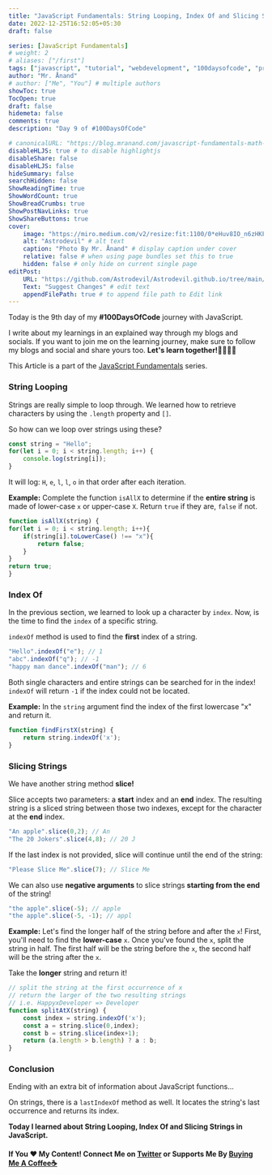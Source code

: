 ```yaml
---
title: "JavaScript Fundamentals: String Looping, Index Of and Slicing Strings"
date: 2022-12-25T16:52:05+05:30
draft: false

series: [JavaScript Fundamentals]
# weight: 2
# aliases: ["/first"]
tags: ["javascript", "tutorial", "webdevelopment", "100daysofcode", "programming", "coding"]
author: "Mr. Ånand"
# author: ["Me", "You"] # multiple authors
showToc: true
TocOpen: true
draft: false
hidemeta: false
comments: true
description: "Day 9 of #100DaysOfCode"

# canonicalURL: "https://blog.mranand.com/javascript-fundamentals-math-object"
disableHLJS: true # to disable highlightjs
disableShare: false
disableHLJS: false
hideSummary: false
searchHidden: false
ShowReadingTime: true
ShowWordCount: true
ShowBreadCrumbs: true
ShowPostNavLinks: true
ShowShareButtons: true
cover:
    image: "https://miro.medium.com/v2/resize:fit:1100/0*eHuv8IO_n6zHKFt4" # image path/url
    alt: "Astrodevil" # alt text
    caption: "Photo By Mr. Ånand" # display caption under cover
    relative: false # when using page bundles set this to true
    hidden: false # only hide on current single page
editPost:
    URL: "https://github.com/Astrodevil/Astrodevil.github.io/tree/main/content"
    Text: "Suggest Changes" # edit text
    appendFilePath: true # to append file path to Edit link
---
```


Today is the 9th day of my **#100DaysOfCode** journey with JavaScript.

I write about my learnings in an explained way through my blogs and socials. If you want to join me on the learning journey, make sure to follow my blogs and social and share yours too. **Let's learn together!🫱🏼‍🫲🏼**

This Article is a part of the [JavaScript Fundamentals](https://mranand.com/series/javascript-fundamentals/) series.

### String Looping

Strings are really simple to loop through. We learned how to retrieve characters by using the `.length` property and `[]`.

So how can we loop over strings using these?

```javascript
const string = "Hello";
for(let i = 0; i < string.length; i++) {
    console.log(string[i]);
}
```

It will log: `H`, `e`, `l`, `l`, `o` in that order after each iteration.

**Example:** Complete the function `isAllX` to determine if the **entire string** is made of lower-case `x` or upper-case `X`. Return `true` if they are, `false` if not.

```javascript
function isAllX(string) {
for(let i = 0; i < string.length; i++){
    if(string[i].toLowerCase() !== "x"){
        return false;
    }
}
return true;
}
```

### Index Of

In the previous section, we learned to look up a character by `index`. Now, is the time to find the `index` of a specific string.

`indexOf` method is used to find the **first** index of a string.

```javascript
"Hello".indexOf("e"); // 1
"abc".indexOf("q"); // -1 
"happy man dance".indexOf("man"); // 6
```

Both single characters and entire strings can be searched for in the index! `indexOf` will return `-1` if the index could not be located.

**Example:** In the `string` argument find the index of the first lowercase "x" and return it.

```javascript
function findFirstX(string) {
    return string.indexOf('x');
}
```

### Slicing Strings

We have another string method **slice!**

Slice accepts two parameters: a **start** index and an **end** index. The resulting string is a sliced string between those two indexes, except for the character at the **end** index.

```javascript
"An apple".slice(0,2); // An
"The 20 Jokers".slice(4,8); // 20 J
```

If the last index is not provided, slice will continue until the end of the string:

```javascript
"Please Slice Me".slice(7); // Slice Me
```

We can also use **negative arguments** to slice strings **starting from the end** of the string!

```javascript
"the apple".slice(-5); // apple
"the apple".slice(-5, -1); // appl
```

**Example:** Let's find the longer half of the string before and after the `x`! First, you'll need to find the **lower-case** `x`. Once you've found the `x`, split the string in half. The first half will be the string before the `x`, the second half will be the string after the `x`.

Take the **longer** string and return it!

```javascript
// split the string at the first occurrence of x
// return the larger of the two resulting strings
// i.e. HappyxDeveloper => Developer
function splitAtX(string) {
    const index = string.indexOf('x');
    const a = string.slice(0,index);
    const b = string.slice(index+1);
    return (a.length > b.length) ? a : b;
}
```

### Conclusion

Ending with an extra bit of information about JavaScript functions...

On strings, there is a `lastIndexOf` method as well. It locates the string's last occurrence and returns its index.

**Today I learned about String Looping, Index Of and Slicing Strings in JavaScript.**

#### If You ❤️ My Content! Connect Me on [Twitter](https://mobile.twitter.com/Astrodevil_) or Supports Me By [Buying Me A Coffee☕](https://www.buymeacoffee.com/Astrodevil)